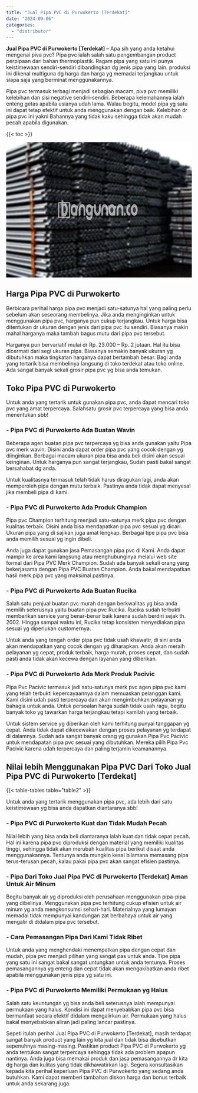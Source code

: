 ```yaml
---
title: "Jual Pipa PVC di Purwokerto [Terdekat]"
date: "2024-09-06"
categories: 
  - "distributor"
---
```


**Jual Pipa PVC di Purwokerto \[Terdekat\]** – Apa sih yang anda ketahui mengenai piva pvc? Pipa pvc ialah salah satu pengembangan product perpipaan dari bahan thermoplastik. Ragam pipa yang satu ini punya keistimewaan sendiri-sendiri dibandingkan dg jenis pipa yang lain. produksi ini dikenal multiguna dg harga dan harga yg memadai terjangkau untuk siapa saja yang berminat menggunakannya.

Pipa pvc termasuk terbagi menjadi sebagian macam, piva pvc memiliki kelebihan dan sisi negative sendiri-sendiri. Beberapa kelemahannya ialah enteng getas apabila usianya udah lama. Walau begitu, model pipa yg satu ini dapat tetap efektif untuk anda menggunakan dengan baik. Kelebihan dr pipa pvc ini yakni Bahannya yang tidak kaku sehingga tidak akan mudah pecah apabila digunakan.

{{< toc >}}

![Jual Pipa PVC di Purwokerto [Terdekat]](/images/jaul-pipa-pvc-46.png)

## Harga Pipa PVC di Purwokerto

Berbicara perihal harga pipa pvc menjadi satu-satunya hal yang paling perlu sebelum akan seseorang membelinya. Jika anda menginginkan untuk menggunakan pipa pvc, harganya pun cukup terjangkau. Untuk harga bisa ditentukan dr ukuran dengan jenis dari pipa pvc itu sendiri. Biasanya makin mahal harganya maka tambah bagus mutu dari pipa pvc tersebut.

Harganya pun bervariatif mulai dr Rp. 23.000 – Rp. 2 jutaan. Hal itu bisa dicermati dari segi ukuran pipa. Biasanya semakin banyak ukuran yg dibutuhkan maka tingkatan harganya dapat bertambah besar. Bagi anda yang tertarik bisa membelinya langsung di toko terdekat atau toko online. Ada sangat banyak sekali grosir pipa pvc yg bisa anda temukan.

## Toko Pipa PVC di Purwokerto

Untuk anda yang tertarik untuk gunakan pipa pvc, anda dapat mencari toko pvc yang amat terpercaya. Salahsatu grosir pvc terpercaya yang bisa anda menentukan sbb!

### \- Pipa PVC di Purwokerto Ada Buatan Wavin

Beberapa agen buatan pipa pvc terpercaya yg bisa anda gunakan yaitu Pipa pvc merk wavin. Disini anda dapat order pipa pvc yang cocok dengan yg diinginkan. Berbagai macam ukuran pipa bisa anda beli disini akan sesuai keinginan. Untuk harganya pun sangat terjangkau, Sudah pasti bakal sangat bersahabat dg anda.

Untuk kualitasnya termasuk telah tidak harus diragukan lagi, anda akan memperoleh pipa dengan mutu terbaik. Pastinya anda tidak dapat menyesal jika membeli pipa di kami.

### \- Pipa PVC di Purwokerto Ada Produk Champion

Pipa pvc Champion terhitung menjadi satu-satunya merk pipa pvc dengan kualitas terbaik. Disini anda bisa mendapatkan pipa pvc sesuai yg dicari. Ukuran pipa yang di sajikan juga amat lengkap. Berbagai tipe pipa pvc bisa anda memilih sesuai yg ingin dibeli.

Anda juga dapat gunakan jasa Pemasangan pipa pvc di Kami. Anda dapat mampir ke area kami langsung atau menghubunginya melalui web site formal dari Pipa PVC Merk Champion. Sudah ada banyak sekali orang yang bekerjasama dengan Pipa PVC Buatan Champion. Anda bakal mendapatkan hasil merk pipa pvc yang maksimal pastinya.

### \- Pipa PVC di Purwokerto Ada Buatan Rucika

Salah satu penjual buatan pvc murah dengan berkwalitas yg bisa anda memilih seterusnya yaitu buatan pipa pvc Rucika. Rucika sudah terbukti memberikan service yang benar-benar baik karena sudah berdiri sejak th. 2002. Hingga sampai waktu ini, Rucika tetap konsisten menyediakan pipa sesuai yg diperlukan customernya.

Untuk anda yang tengah order pipa pvc tidak usah khawatir, di sini anda akan mendapatkan yang cocok dengan yg diharapkan. Anda akan meraih pelayanan yg cepat, produk terbaik, harga murah, proses cepat, dan sudah pasti anda tidak akan kecewa dengan layanan yang diberikan.

### \- Pipa PVC di Purwokerto Ada Merk Produk Pacivic

Pipa Pvc Pacivic termasuk jadi satu-satunya merk pvc agen pipa pvc kami yang telah terbukti kepercayaannya dalam memuaskan pelanggan kami. Kami disini udah pasti terpercaya dan akan mengimbuhkan pelayanan yg bahagia untuk anda. Untuk persoalan harga sudah tidak usah ragu, begitu banyak toko yg tawarkan harga terjangkau tetapi kamilah yang terbaik.

Untuk sistem service yg diberikan oleh kami terhitung punyai tanggapan yg cepat. Anda tidak dapat dikecewakan dengan proses pelayanan yg terdapat di dalamnya. Sudah ada sangat banyak orang yg gunakan Pipa Pvc Pacivic untuk mendapatan pipa pvc sesuai yang dibutuhkan. Mereka pilih Pipa Pvc Pacivic karena udah terpercaya dan paling terjamin keamanannya.

## Nilai lebih Menggunakan Pipa PVC Dari Toko Jual Pipa PVC di Purwokerto \[Terdekat\]

{{< table-tables table="table2" >}}

Untuk anda yang tertarik menggunakan pipa pvc, ada lebih dari satu keistimewaan yg bisa anda dapatkan diantaranya sbb!

### \- Pipa PVC di Purwokerto Kuat dan Tidak Mudah Pecah

Nilai lebih yang bisa anda beli diantaranya ialah kuat dan tidak cepat pecah. Hal ini karena pipa pvc diproduksi dengan material yang memiliki kualitas tinggi, sehingga tidak akan merubah kualitas pipa berikut disaat anda menggunakannya. Tentunya anda mungkin kesal bilamana memasang pipa terus-terusan pecah, kalau pakai pipa pvc akan sangat efisien pastinya.

### \- Pipa Dari Toko Jual Pipa PVC di Purwokerto \[Terdekat\] Aman Untuk Air Minum

Begitu banyak air yg diproduksi oleh perusahaan menggunakan pipa-pipa yang dibelinya. Menggunakan pipa pvc terhitung cukup efisien untuk air minum yg anda mengkonsumsi sehari-hari. Materialnya yang lumayan memadai tidak mempunyai kandungan zat berbahaya untuk air yang mengalir di didalam pipa pvc tersebut.

### \- Cara Pemasangan Pipa Dari Kami Tidak Ribet

Untuk anda yang menghendaki menempatkan pipa dengan cepat dan mudah, pipa pvc menjadi pilihan yang sangat pas untuk anda. Tipe pipa yang satu ini sangat bakal sangat untungkan untuk anda tentunya. Proses pemasangannya yg enteng dan cepat tidak akan mengakibatkan anda ribet apabila menggunakan jenis pipa yg satu ini.

### \- Pipa PVC di Purwokerto Memiliki Permukaan yg Halus

Salah satu keuntungan yg bisa anda beli seterusnya ialah mempunyai permukaan yang halus. Kondisi ini dapat menyebabkan pipa pvc bisa bermanfaat secara efektif didalam mengalirkan air. Permukaan yang halus bakal menyebabkan aliran jadi paling lancar pastinya.

Sepeti itulah perihal Jual Pipa PVC di Purwokerto \[Terdekat\], masih terdapat sangat banyak product yang lain yg kita jual dan tidak bisa disebutkan sepenuhnya masing-masing. Pastikan product Pipa PVC di Purwokerto yg anda tentukan sangat terpercaya sehingga tidak ada problem apapun nantinya. Anda juga bisa memakai produk dan jasa pemasangannya dr kita dg harga dan kulitas yang tidak dikhawatirkan lagi. Segera konsultasikan kepada kita perihal keperluan Pipa PVC di Purwokerto yang sedang anda butuhkan. Kami dapat memberi tambahan diskon harga dan bonus terbaik untuk anda sekarang juga.
